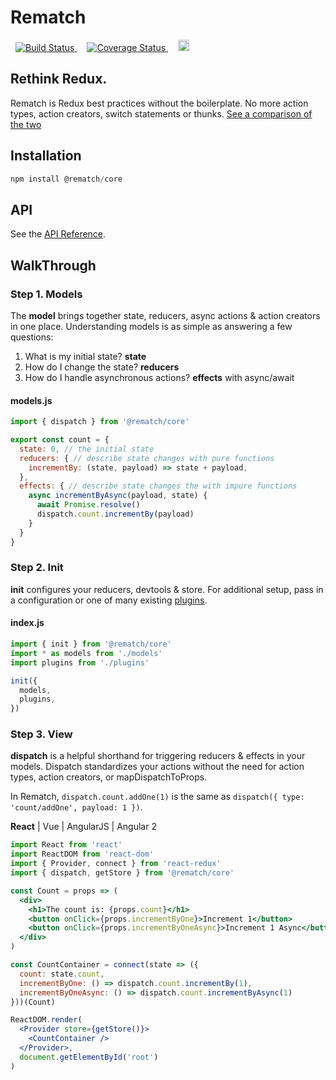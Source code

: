 # Rematch

<p>
<a href='https://travis-ci.org/rematch/rematch' style='margin: 0 0.5rem;'>
<img src='https://travis-ci.org/rematch/rematch.svg?branch=master' alt='Build Status'/>
</a>

<a href='https://coveralls.io/github/rematch/rematch?branch=master&service=github' style='margin: 0 0.5rem;'>
<img src='https://coveralls.io/repos/github/rematch/rematch/badge.svg?branch=master&service=github' alt='Coverage Status' />
</a>

<a href='https://badge.fury.io/js/%40rematch%2Fcore' style='margin: 0 0.5rem;'>
<img src='https://badge.fury.io/js/%40rematch%2Fcore.svg' alt='npm version' height='18'>
</a>
</p>

## Rethink Redux.

Rematch is Redux best practices without the boilerplate. No more action types, action creators, switch statements or thunks. [See a comparison of the two](./docs/purpose.md)

## Installation

```js
npm install @rematch/core
```

## API

See the [API Reference](./docs/api.md).


## WalkThrough

### Step 1. Models

The **model** brings together state, reducers, async actions & action creators in one place. Understanding models is as simple as answering a few questions:

1. What is my initial state? **state**
2. How do I change the state? **reducers**
3. How do I handle asynchronous actions? **effects** with async/await

#### models.js
```js
import { dispatch } from '@rematch/core'

export const count = {
  state: 0, // the initial state
  reducers: { // describe state changes with pure functions
    incrementBy: (state, payload) => state + payload,    
  },
  effects: { // describe state changes the with impure functions
    async incrementByAsync(payload, state) {
      await Promise.resolve()
      dispatch.count.incrementBy(payload)
    }
  }
}
```

### Step 2. Init

**init** configures your reducers, devtools & store. For additional setup, pass in a configuration or one of many existing [plugins](./docs/plugins.md).

#### index.js

```js
import { init } from '@rematch/core'
import * as models from './models'
import plugins from './plugins'

init({
  models,
  plugins,
})
```

### Step 3. View

**dispatch** is a helpful shorthand for triggering reducers & effects in your models.
Dispatch standardizes your actions without the need for action types, action creators, or mapDispatchToProps.

In Rematch, `dispatch.count.addOne(1)` is the same as `dispatch({ type: 'count/addOne', payload: 1 })`.

**React** | Vue | AngularJS | Angular 2

```jsx
import React from 'react'
import ReactDOM from 'react-dom'
import { Provider, connect } from 'react-redux'
import { dispatch, getStore } from '@rematch/core'

const Count = props => (
  <div>
    <h1>The count is: {props.count}</h1>
    <button onClick={props.incrementByOne}>Increment 1</button>
    <button onClick={props.incrementByOneAsync}>Increment 1 Async</button>
  </div>
)

const CountContainer = connect(state => ({
  count: state.count,
  incrementByOne: () => dispatch.count.incrementBy(1),
  incrementByOneAsync: () => dispatch.count.incrementByAsync(1)
}))(Count)

ReactDOM.render(
  <Provider store={getStore()}>
    <CountContainer />
  </Provider>,
  document.getElementById('root')
)
```
